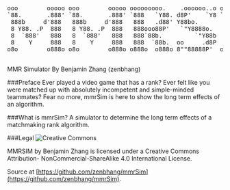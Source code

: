 <pre>
ooo        ooooo ooo        ooooo ooooooooo.    .oooooo..o ooooo ooo        ooooo 
`88.       .888' `88.       .888' `888   `Y88. d8P'    `Y8 `888'  88.       .888' 
 888b     d'888   888b     d'888   888   .d88' Y88bo.       888   888b     d'888  
 8 Y88. .P  888   8 Y88. .P  888   888ooo88P'   `"Y8888o.   888   8 Y88. .P  888  
 8  `888'   888   8  `888'   888   888`88b.         `"Y88b  888   8  `888'   888  
 8    Y     888   8    Y     888   888  `88b.  oo     .d8P  888   8    Y     888  
o8o        o888o o8o        o888o o888o  o888o 8""88888P'  o888o o8o        o888o 
                                                                 
</pre>
MMR Simulator By Benjamin Zhang (zenbhang)

###Preface
Ever played a video game that has a rank? Ever felt like you were matched up with absolutely incompetent and simple-minded teammates? Fear no more, mmrSim is here to show the long term effects of an algorithm.

###What is mmrSim?
A simulator to determine the long term effects of a matchmaking rank algorithm.


###Legal
![Creative Commons](https://licensebuttons.net/l/by-nc-sa/4.0/88x31.png)

MMRSIM by Benjamin Zhang is licensed under a Creative Commons Attribution-
NonCommercial-ShareAlike 4.0 International License.

Source at [https://github.com/zenbhang/mmrSim](https://github.com/zenbhang/mmrSim).
